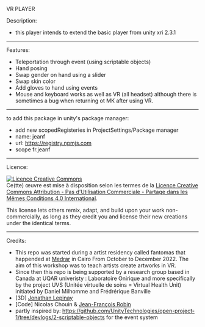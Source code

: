 VR PLAYER


Description:
- this player intends to extend the basic player from unity xri 2.3.1

------------------------------------------------------------------------------------------------------
Features:
- Teleportation through event (using scriptable objects)
- Hand posing
- Swap gender on hand using a slider
- Swap skin color
- Add gloves to hand using events
- Mouse and keyboard works as well as VR (all headset) although there is sometimes a bug when returning ot MK after using VR.





------------------------------------------------------------------------------------------------------
to add this package in unity's package manager:
- add new scopedRegisteries in ProjectSettings/Package manager
- name: jeanf
- url: https://registry.npmjs.com
- scope fr.jeanf



------------------------------------------------------------------------------------------------------
Licence:

<a rel="license" href="http://creativecommons.org/licenses/by-nc-sa/4.0/"><img alt="Licence Creative Commons" style="border-width:0" src="https://i.creativecommons.org/l/by-nc-sa/4.0/88x31.png" /></a><br />Ce(tte) œuvre est mise à disposition selon les termes de la <a rel="license" href="http://creativecommons.org/licenses/by-nc-sa/4.0/">Licence Creative Commons Attribution - Pas d’Utilisation Commerciale - Partage dans les Mêmes Conditions 4.0 International</a>.

This license lets others remix, adapt, and build upon your work non-commercially, as long as they credit you and license their new creations under the identical terms.

------------------------------------------------------------------------------------------------------
Credits:

- This repo was started during a artist residency called fantomas that happended at <a href="https://www.medrar.org/">Medrar</a> in Cairo From October to December 2022. The aim of this workshop was to teach artists create artworks in VR.
- Since then this repo is being supported by a research group based in Canada at UQAR univeristy : Laboratoire Onirique and more specifically by the project UVS (Unitée virtuelle de soins = Virtual Health Unit) initiated by Daniel Milhomme and Frédrérique Banville
- [3D] <a href="https://www.linkedin.com/in/jonathan-l%C3%A9pinay/?originalSubdomain=ca">Jonathan Lepinay</a>
- [Code] Nicolas Chouin & <a href="https://jeanfrancoisrobin.art">Jean-François Robin</a>
- partly inspired by: https://github.com/UnityTechnologies/open-project-1/tree/devlogs/2-scriptable-objects for the event system
